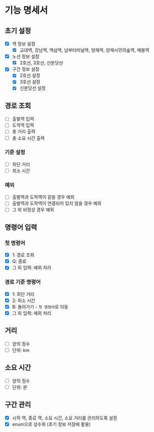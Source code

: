 # 기능 명세서
## 초기 설정
- [x] 역 정보 설정
  - [x] 교대역, 강남역, 역삼역, 남부터미널역, 양재역, 양재시민의숲역, 매봉역
- [x] 노선 정보 설정
  - [x] 2호선, 3호선, 신분당선
- [x] 구간 정보 설정
  - [x] 2호선 설정
  - [x] 3호선 설정
  - [x] 신분당선 설정
## 경로 조회
- [ ] 출발역 입력
- [ ] 도착역 입력
- [ ] 총 거리 출력
- [ ] 총 소요 시간 출력
### 기준 설정
- [ ] 최단 거리
- [ ] 최소 시간
### 예외
- [ ] 출발역과 도착역이 같을 경우 예외
- [ ] 출발역과 도착역이 연결되어 있지 않을 경우 예외
- [ ] 그 외 비정상 경우 예외
## 명령어 입력
### 첫 명령어
- [x] 1: 경로 조회
- [x] Q: 종료
- [x] 그 외 입력: 예외 처리
### 경로 기준 명령어
- [x] 1: 최단 거리
- [x] 2: 최소 시간
- [x] B: 돌아가기 - `첫 명령어`로 이동
- [x] 그 외 입력: 예외 처리
## 거리
- [ ] 양의 정수
- [ ] 단위: km
## 소요 시간
- [ ] 양의 정수
- [ ] 단위: 분
## 구간 관리
- [x] 시작 역, 종료 역, 소요 시간, 소요 거리를 관리하도록 설정
- [x] enum으로 상수화 (초기 정보 저장에 활용)
